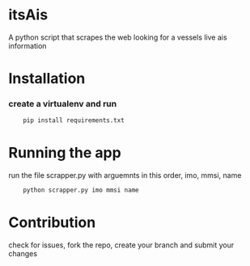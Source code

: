 # itsAis
A python script that scrapes the web looking for a vessels live ais information

# Installation
### create a virtualenv and run
```python
    pip install requirements.txt
```
# Running the app
run the file scrapper.py with arguemnts in this order, imo, mmsi, name

```python
    python scrapper.py imo mmsi name

```

# Contribution
check for issues, fork the repo, create your branch and submit your changes
